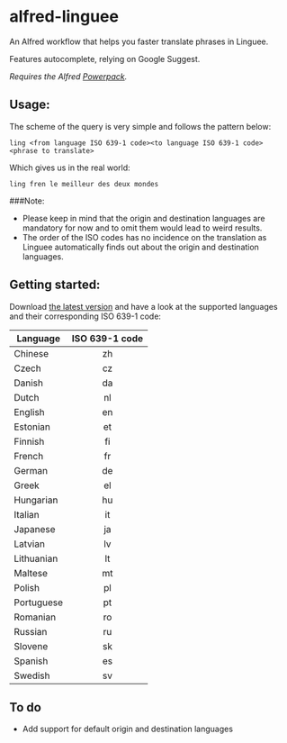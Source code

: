 # alfred-linguee
An Alfred workflow that helps you faster translate phrases in Linguee.

Features autocomplete, relying on Google Suggest.

*Requires the Alfred [Powerpack](https://www.alfredapp.com/powerpack/).*

## Usage:
The scheme of the query is very simple and follows the pattern below:

`ling <from language ISO 639-1 code><to language ISO 639-1 code> <phrase to translate>`

Which gives us in the real world:

`ling fren le meilleur des deux mondes`

###Note:
* Please keep in mind that the origin and destination languages are mandatory for now and to omit them would lead to weird results.
* The order of the ISO codes has no incidence on the translation as Linguee automatically finds out about the origin and destination languages.

## Getting started:
Download [the latest version](https://github.com/Performat/alfred-linguee/releases/latest) and have a look at the supported languages and their corresponding ISO 639-1 code:

| Language   | ISO 639-1 code |
|------------|:---:|
| Chinese    | zh |
| Czech      | cz |
| Danish     | da |
| Dutch      | nl |
| English    | en |
| Estonian   | et |
| Finnish    | fi |
| French     | fr |
| German     | de |
| Greek      | el |
| Hungarian  | hu |
| Italian    | it |
| Japanese   | ja |
| Latvian    | lv |
| Lithuanian | lt |
| Maltese    | mt |
| Polish     | pl |
| Portuguese | pt |
| Romanian   | ro |
| Russian    | ru |
| Slovene    | sk |
| Spanish    | es |
| Swedish    | sv |


## To do
* Add support for default origin and destination languages
